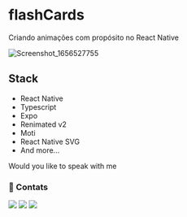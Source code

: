 # flashCards
Criando animações com propósito no React Native

![Screenshot_1656527755](https://user-images.githubusercontent.com/98346731/176511396-e2e09d01-ab66-429d-8b6f-7dd582a9c7d5.png)

## Stack

- React Native
- Typescript
- Expo
- Renimated v2
- Moti
- React Native SVG
- And more...

Would you like to speak with me

<div>
 
 ### 🤝 Contats
 
 <div> 
  <a href="https://www.linkedin.com/in/lucas-fernando-monfre-8a484a226/" target="_blank"><img src="https://img.shields.io/badge/-LinkedIn-%230077B5?style=for-the-badge&logo=linkedin&logoColor=white" target="_blank"></a>
  <a href = "mailto:monfrelucas@gmail.com"><img src="https://img.shields.io/badge/Gmail-D14836?style=for-the-badge&logo=gmail&logoColor=white" target="_blank"></a>
  <a href = "mailto:lucas.monfre@hotmail.com"><img src="https://img.shields.io/badge/Microsoft_Outlook-0078D4?style=for-the-badge&logo=microsoft-outlook&logoColor=white" target="_blank"></a> 
 </div>
 
</div>


